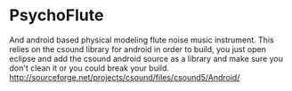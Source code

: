 PsychoFlute
===========

And android based physical modeling flute noise music instrument. This relies on the csound library for android in order to build, you just open eclipse and add the csound android source as a library and make sure you don't clean it or you could break your build. http://sourceforge.net/projects/csound/files/csound5/Android/
